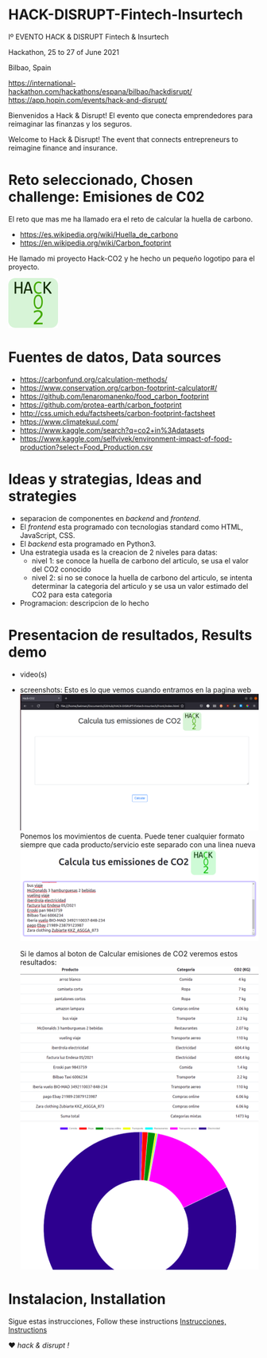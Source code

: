 # HACK-DISRUPT-Fintech-Insurtech
Iº EVENTO HACK &amp; DISRUPT Fintech &amp; Insurtech

Hackathon, 25 to 27 of June 2021

Bilbao, Spain

https://international-hackathon.com/hackathons/espana/bilbao/hackdisrupt/
https://app.hopin.com/events/hack-and-disrupt/

Bienvenidos a Hack & Disrupt! El evento que conecta emprendedores para reimaginar las finanzas y los seguros.

Welcome to Hack & Disrupt! The event that connects entrepreneurs to reimagine finance and insurance.

# Reto seleccionado, Chosen challenge: Emisiones de C02

El reto que mas me ha llamado era el reto de calcular la huella de carbono.

- https://es.wikipedia.org/wiki/Huella_de_carbono
- https://en.wikipedia.org/wiki/Carbon_footprint

He llamado mi proyecto Hack-CO2 y he hecho un pequeño logotipo para el proyecto.

![logo](logo/HaCO2k-logo.100x100.png)

# Fuentes de datos, Data sources

- https://carbonfund.org/calculation-methods/
- https://www.conservation.org/carbon-footprint-calculator#/
- https://github.com/lenaromanenko/food_carbon_footprint
- https://github.com/protea-earth/carbon_footprint
- http://css.umich.edu/factsheets/carbon-footprint-factsheet
- https://www.climatekuul.com/
- https://www.kaggle.com/search?q=co2+in%3Adatasets
- https://www.kaggle.com/selfvivek/environment-impact-of-food-production?select=Food_Production.csv

# Ideas y strategias, Ideas and strategies

- separacion de componentes en _backend_ and _frontend_.
- El _frontend_ esta programado con tecnologias standard como HTML, JavaScript, CSS.
- El _backend_ esta programado en Python3.
- Una estrategia usada es la creacion de 2 niveles para datas:
  - nivel 1: se conoce la huella de carbono del articulo, se usa el valor del CO2 conocido
  - nivel 2: si no se conoce la huella de carbono del articulo, se intenta determinar 
    la categoria del articulo y se usa un valor estimado del CO2 para esta categoria
- Programacion: descripcion de lo hecho

# Presentacion de resultados, Results demo

- video(s)
- screenshots:
  Esto es lo que vemos cuando entramos en la pagina web
  ![input image](https://github.com/Jonny-exe/HACK-DISRUPT-Fintech-Insurtech/blob/master/images/full.png)
  Ponemos los movimientos de cuenta. Puede tener cualquier formato siempre que cada producto/servicio este separado con una linea nueva
  ![input image](https://github.com/Jonny-exe/HACK-DISRUPT-Fintech-Insurtech/blob/master/images/input.png)
  
  Si le damos al boton de Calcular emisiones de CO2 veremos estos resultados:
  ![reslut](https://github.com/Jonny-exe/HACK-DISRUPT-Fintech-Insurtech/blob/master/images/result.png)
  ![donought](https://github.com/Jonny-exe/HACK-DISRUPT-Fintech-Insurtech/blob/master/images/circle.png)


# Instalacion, Installation

Sigue estas instrucciones, Follow these instructions
[Instrucciones, Instructions](https://github.com/Jonny-exe/HACK-DISRUPT-Fintech-Insurtech/tree/master/self-host)

:heart: _hack & disrupt !_
